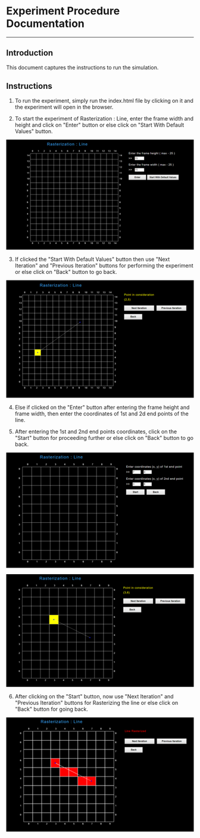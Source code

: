 # Experiment Procedure Documentation
---
## Introduction
This document captures the instructions to run the simulation.

## Instructions  
1. To run the experiment, simply run the index.html file by clicking on it and the experiment will open in the browser.

2. To start the experiment of Rasterization : Line, enter the frame width and height and click on "Enter" button or else click on "Start With Default Values" button.

![](Images/step1.png)

3. If clicked the "Start With Default Values" button then use "Next Iteration" and "Previous Iteration" buttons for performing the experiment or else click on "Back" button to go back.

![](Images/defaultStep.png)

4. Else if clicked on the "Enter" button after entering the frame height and frame width, then enter the coordinates of 1st and 2d end points of the line.

5. After entering the 1st and 2nd end points coordinates, click on the "Start" button for proceeding further or else click on "Back" button to go back.

![](Images/step2.png)

![](Images/step3.png)

6. After clicking on the "Start" button, now use "Next Iteration" and "Previous Iteration" buttons for Rasterizing the line or else click on "Back" button for going back.

![](Images/finalStep.png)
